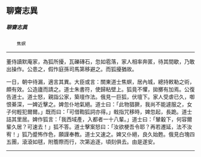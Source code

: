 

## 聊齋志異

##### 聊齋志異
　　`焦螟`

* * *

董侍讀默庵家，為狐所擾，瓦礫磚石，忽如雹落，家人相率奔匿，待其間歇，乃敢出操作。公患之，假怍庭孫司馬第移避之。而狐擾猶故。

一日，朝中待漏，適言其異。大臣或言：關東道士焦螟，居內城，總持敕勒之術，頗有效。公造廬而請之。道士朱書符，使歸粘壁上。狐竟不懼，拋擲有加焉。公復告道士。道士怒，親詣公家，築壇作法。俄見一巨狐，伏壇下。家人受虐已久，啣恨綦深，一婢近擊之。婢忽仆地氣絕。道士曰：「此物猖獗，我尚不能遽服之，女子何輕犯爾爾。」既而曰：「可借鞫狐詞亦得。」戟指咒移時，婢忽起，長跪。道士詰其里居。婢作狐言：「我西域產，入都者一十八輩。」道士曰：「輦轂下，何容爾輩久居？可速去！」狐不答。道士擊案怒曰：「汝欲梗吾令耶？再若遷延，法不汝宥！」狐乃蹙怖作色，願謹奉教。道士又速之。婢又仆絕，良久始甦。俄見白塊四五團，滾滾如毬，附簷際而行，次第追逐，頃刻俱去。由是遂安。

* * *

